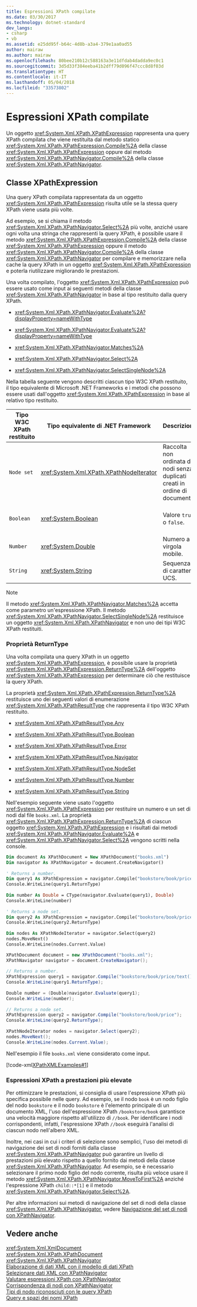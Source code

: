 ```yaml
---
title: Espressioni XPath compilate
ms.date: 03/30/2017
ms.technology: dotnet-standard
dev_langs:
- csharp
- vb
ms.assetid: e25dd95f-b64c-4d8b-a3a4-379e1aa0ad55
author: mairaw
ms.author: mairaw
ms.openlocfilehash: 80bee210b12c588163a3e11dfdab4dadda9ec0c1
ms.sourcegitcommit: 3d5d33f384eeba41b2dff79d096f47ccc8d8f03d
ms.translationtype: HT
ms.contentlocale: it-IT
ms.lasthandoff: 05/04/2018
ms.locfileid: "33573802"
---
```

# <a name="compiled-xpath-expressions"></a>Espressioni XPath compilate
Un oggetto <xref:System.Xml.XPath.XPathExpression> rappresenta una query XPath compilata che viene restituita dal metodo statico <xref:System.Xml.XPath.XPathExpression.Compile%2A> della classe <xref:System.Xml.XPath.XPathExpression> oppure dal metodo <xref:System.Xml.XPath.XPathNavigator.Compile%2A> della classe <xref:System.Xml.XPath.XPathNavigator>.  
  
## <a name="the-xpathexpression-class"></a>Classe XPathExpression  
 Una query XPath compilata rappresentata da un oggetto <xref:System.Xml.XPath.XPathExpression> risulta utile se la stessa query XPath viene usata più volte.  
  
 Ad esempio, se si chiama il metodo <xref:System.Xml.XPath.XPathNavigator.Select%2A> più volte, anziché usare ogni volta una stringa che rappresenti la query XPath, è possibile usare il metodo <xref:System.Xml.XPath.XPathExpression.Compile%2A> della classe <xref:System.Xml.XPath.XPathExpression> oppure il metodo <xref:System.Xml.XPath.XPathNavigator.Compile%2A> della classe <xref:System.Xml.XPath.XPathNavigator> per compilare e memorizzare nella cache la query XPath in un oggetto <xref:System.Xml.XPath.XPathExpression> e poterla riutilizzare migliorando le prestazioni.  
  
 Una volta compilato, l'oggetto <xref:System.Xml.XPath.XPathExpression> può essere usato come input ai seguenti metodi della classe <xref:System.Xml.XPath.XPathNavigator> in base al tipo restituito dalla query XPath.  
  
-   <xref:System.Xml.XPath.XPathNavigator.Evaluate%2A?displayProperty=nameWithType>  
  
-   <xref:System.Xml.XPath.XPathNavigator.Evaluate%2A?displayProperty=nameWithType>  
  
-   <xref:System.Xml.XPath.XPathNavigator.Matches%2A>  
  
-   <xref:System.Xml.XPath.XPathNavigator.Select%2A>  
  
-   <xref:System.Xml.XPath.XPathNavigator.SelectSingleNode%2A>  
  
 Nella tabella seguente vengono descritti ciascun tipo W3C XPath restituito, il tipo equivalente di Microsoft .NET Frameworks e i metodi che possono essere usati dall'oggetto <xref:System.Xml.XPath.XPathExpression> in base al relativo tipo restituito.  
  
|Tipo W3C XPath restituito|Tipo equivalente di .NET Framework|Descrizione|Metodi|  
|---------------------------|------------------------------------|-----------------|-------------|  
|`Node set`|<xref:System.Xml.XPath.XPathNodeIterator>|Raccolta non ordinata di nodi senza duplicati creati in ordine di documento.|<xref:System.Xml.XPath.XPathNavigator.Select%2A> o <xref:System.Xml.XPath.XPathNavigator.Evaluate%2A>|  
|`Boolean`|<xref:System.Boolean>|Valore `true` o `false`.|<xref:System.Xml.XPath.XPathNavigator.Evaluate%2A> oppure<br /><br /> <xref:System.Xml.XPath.XPathNavigator.Matches%2A>|  
|`Number`|<xref:System.Double>|Numero a virgola mobile.|<xref:System.Xml.XPath.XPathNavigator.Evaluate%2A>|  
|`String`|<xref:System.String>|Sequenza di caratteri UCS.|<xref:System.Xml.XPath.XPathNavigator.Evaluate%2A>|  
  
> [!NOTE]
>  Il metodo <xref:System.Xml.XPath.XPathNavigator.Matches%2A> accetta come parametro un'espressione XPath. Il metodo <xref:System.Xml.XPath.XPathNavigator.SelectSingleNode%2A> restituisce un oggetto <xref:System.Xml.XPath.XPathNavigator> e non uno dei tipi W3C XPath restituiti.  
  
### <a name="the-returntype-property"></a>Proprietà ReturnType  
 Una volta compilata una query XPath in un oggetto <xref:System.Xml.XPath.XPathExpression>, è possibile usare la proprietà <xref:System.Xml.XPath.XPathExpression.ReturnType%2A> dell'oggetto <xref:System.Xml.XPath.XPathExpression> per determinare ciò che restituisce la query XPath.  
  
 La proprietà <xref:System.Xml.XPath.XPathExpression.ReturnType%2A> restituisce uno dei seguenti valori di enumerazione <xref:System.Xml.XPath.XPathResultType> che rappresenta il tipo W3C XPath restituito.  
  
-   <xref:System.Xml.XPath.XPathResultType.Any>  
  
-   <xref:System.Xml.XPath.XPathResultType.Boolean>  
  
-   <xref:System.Xml.XPath.XPathResultType.Error>  
  
-   <xref:System.Xml.XPath.XPathResultType.Navigator>  
  
-   <xref:System.Xml.XPath.XPathResultType.NodeSet>  
  
-   <xref:System.Xml.XPath.XPathResultType.Number>  
  
-   <xref:System.Xml.XPath.XPathResultType.String>  
  
 Nell'esempio seguente viene usato l'oggetto <xref:System.Xml.XPath.XPathExpression> per restituire un numero e un set di nodi dal file `books.xml`. La proprietà <xref:System.Xml.XPath.XPathExpression.ReturnType%2A> di ciascun oggetto <xref:System.Xml.XPath.XPathExpression> e i risultati dai metodi <xref:System.Xml.XPath.XPathNavigator.Evaluate%2A> e <xref:System.Xml.XPath.XPathNavigator.Select%2A> vengono scritti nella console.  
  
```vb  
Dim document As XPathDocument = New XPathDocument("books.xml")  
Dim navigator As XPathNavigator = document.CreateNavigator()  
  
' Returns a number.  
Dim query1 As XPathExpression = navigator.Compile("bookstore/book/price/text()*10")  
Console.WriteLine(query1.ReturnType)  
  
Dim number As Double = CType(navigator.Evaluate(query1), Double)  
Console.WriteLine(number)  
  
' Returns a node set.  
Dim query2 As XPathExpression = navigator.Compile("bookstore/book/price")  
Console.WriteLine(query2.ReturnType)  
  
Dim nodes As XPathNodeIterator = navigator.Select(query2)  
nodes.MoveNext()  
Console.WriteLine(nodes.Current.Value)  
```  
  
```csharp  
XPathDocument document = new XPathDocument("books.xml");  
XPathNavigator navigator = document.CreateNavigator();  
  
// Returns a number.  
XPathExpression query1 = navigator.Compile("bookstore/book/price/text()*10");  
Console.WriteLine(query1.ReturnType);  
  
Double number = (Double)navigator.Evaluate(query1);  
Console.WriteLine(number);  
  
// Returns a node set.  
XPathExpression query2 = navigator.Compile("bookstore/book/price");  
Console.WriteLine(query2.ReturnType);  
  
XPathNodeIterator nodes = navigator.Select(query2);  
nodes.MoveNext();  
Console.WriteLine(nodes.Current.Value);  
```  
  
 Nell'esempio il file `books.xml` viene considerato come input.  
  
 [!code-xml[XPathXMLExamples#1](../../../../samples/snippets/xml/VS_Snippets_Data/XPathXMLExamples/XML/books.xml#1)]  
  
### <a name="higher-performance-xpath-expressions"></a>Espressioni XPath a prestazioni più elevate  
 Per ottimizzare le prestazioni, si consiglia di usare l'espressione XPath più specifica possibile nelle query. Ad esempio, se il nodo `book` è un nodo figlio del nodo `bookstore` e il nodo `bookstore` è l'elemento principale di un documento XML, l'uso dell'espressione XPath `/bookstore/book` garantisce una velocità maggiore rispetto all'utilizzo di `//book`. Per identificare i nodi corrispondenti, infatti, l'espressione XPath `//book` eseguirà l'analisi di ciascun nodo nell'albero XML.  
  
 Inoltre, nei casi in cui i criteri di selezione sono semplici, l'uso dei metodi di navigazione dei set di nodi forniti dalla classe <xref:System.Xml.XPath.XPathNavigator> può garantire un livello di prestazioni più elevato rispetto a quello fornito dai metodi della classe <xref:System.Xml.XPath.XPathNavigator>. Ad esempio, se è necessario selezionare il primo nodo figlio del nodo corrente, risulta più veloce usare il metodo <xref:System.Xml.XPath.XPathNavigator.MoveToFirst%2A> anziché l'espressione XPath `child::*[1]` e il metodo <xref:System.Xml.XPath.XPathNavigator.Select%2A>.  
  
 Per altre informazioni sui metodi di navigazione del set di nodi della classe <xref:System.Xml.XPath.XPathNavigator>, vedere [Navigazione del set di nodi con XPathNavigator](../../../../docs/standard/data/xml/node-set-navigation-using-xpathnavigator.md).  
  
## <a name="see-also"></a>Vedere anche  
 <xref:System.Xml.XmlDocument>  
 <xref:System.Xml.XPath.XPathDocument>  
 <xref:System.Xml.XPath.XPathNavigator>  
 [Elaborazione di dati XML con il modello di dati XPath](../../../../docs/standard/data/xml/process-xml-data-using-the-xpath-data-model.md)  
 [Selezionare dati XML con XPathNavigator](../../../../docs/standard/data/xml/select-xml-data-using-xpathnavigator.md)  
 [Valutare espressioni XPath con XPathNavigator](../../../../docs/standard/data/xml/evaluate-xpath-expressions-using-xpathnavigator.md)  
 [Corrispondenza di nodi con XPathNavigator](../../../../docs/standard/data/xml/matching-nodes-using-xpathnavigator.md)  
 [Tipi di nodo riconosciuti con le query XPath](../../../../docs/standard/data/xml/node-types-recognized-with-xpath-queries.md)  
 [Query e spazi dei nomi XPath](../../../../docs/standard/data/xml/xpath-queries-and-namespaces.md)
